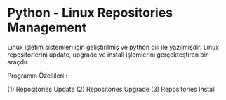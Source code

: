 # Python - Linux Repositories Management

Linux işletim sistemleri için geliştirilmiş ve python dili ile yazılmışdır. Linux repositorlerini update, upgrade ve install işlemlerini gerçekteştiren bir araçdır.

Programın Özellileri :

(1) Repositories Update
(2) Repositories Upgrade
(3) Repositories Install
